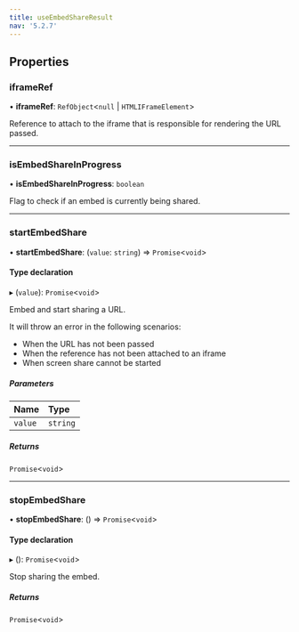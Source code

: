 ```yaml
---
title: useEmbedShareResult
nav: '5.2.7'
---
```


## Properties

### iframeRef

• **iframeRef**: `RefObject`<`null` \| `HTMLIFrameElement`\>

Reference to attach to the iframe that is responsible for rendering the URL passed.

---

### isEmbedShareInProgress

• **isEmbedShareInProgress**: `boolean`

Flag to check if an embed is currently being shared.

---

### startEmbedShare

• **startEmbedShare**: (`value`: `string`) => `Promise`<`void`\>

#### Type declaration

▸ (`value`): `Promise`<`void`\>

Embed and start sharing a URL.

It will throw an error in the following scenarios:

- When the URL has not been passed
- When the reference has not been attached to an iframe
- When screen share cannot be started

##### Parameters

| Name    | Type     |
| :------ | :------- |
| `value` | `string` |

##### Returns

`Promise`<`void`\>

---

### stopEmbedShare

• **stopEmbedShare**: () => `Promise`<`void`\>

#### Type declaration

▸ (): `Promise`<`void`\>

Stop sharing the embed.

##### Returns

`Promise`<`void`\>
